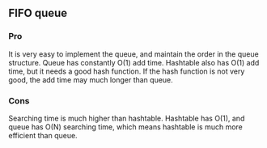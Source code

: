 ## FIFO queue

### Pro
It is very easy to implement the queue, and maintain the order in the queue structure. Queue has constantly O(1) add time. Hashtable also has O(1) add time, but it needs a good hash function. If the hash function is not very good, the add time may much longer than queue.



### Cons
Searching time is much higher than hashtable. Hashtable has O(1), and queue has O(N) searching time, which means hashtable is much more efficient than queue.
